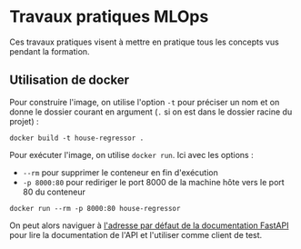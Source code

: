 # Travaux pratiques MLOps

Ces travaux pratiques visent à mettre en pratique tous les concepts vus pendant la formation.

## Utilisation de docker

Pour construire l'image, on utilise l'option `-t` pour préciser un nom et on donne le dossier courant en argument (`.` si on est dans le dossier racine du projet) :

```console
docker build -t house-regressor .
```

Pour exécuter l'image, on utilise `docker run`. Ici avec les options :

- `--rm` pour supprimer le conteneur en fin d'exécution
- `-p 8000:80` pour rediriger le port 8000 de la machine hôte vers le port 80 du conteneur

```console
docker run --rm -p 8000:80 house-regressor
```

On peut alors naviguer à [l'adresse par défaut de la documentation FastAPI](https://localhost:8000/docs) pour lire la documentation de l'API et l'utiliser comme client de test.
